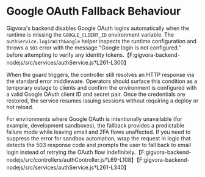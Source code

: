 # Google OAuth Fallback Behaviour

Gigvora's backend disables Google OAuth logins automatically when the runtime is missing the `GOOGLE_CLIENT_ID` environment variable. The `authService.loginWithGoogle` helper inspects the runtime configuration and throws a `503` error with the message "Google login is not configured." before attempting to verify any identity tokens.【F:gigvora-backend-nodejs/src/services/authService.js†L261-L300】

When the guard triggers, the controller still resolves an HTTP response via the standard error middleware. Operators should surface this condition as a temporary outage to clients and confirm the environment is configured with a valid Google OAuth client ID and secret pair. Once the credentials are restored, the service resumes issuing sessions without requiring a deploy or hot reload.

For environments where Google OAuth is intentionally unavailable (for example, development sandboxes), the fallback provides a predictable failure mode while leaving email and 2FA flows unaffected. If you need to suppress the error for sandbox automation, wrap the request in logic that detects the 503 response code and prompts the user to fall back to email login instead of retrying the OAuth flow indefinitely.【F:gigvora-backend-nodejs/src/controllers/authController.js†L69-L108】【F:gigvora-backend-nodejs/src/services/authService.js†L261-L340】
